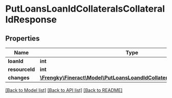 # PutLoansLoanIdCollateralsCollateralIdResponse

## Properties
Name | Type | Description | Notes
------------ | ------------- | ------------- | -------------
**loanId** | **int** |  | [optional] 
**resourceId** | **int** |  | [optional] 
**changes** | [**\Frengky\Fineract\Model\PutLoansLoandIdCollateralsCollateralIdRequest**](PutLoansLoandIdCollateralsCollateralIdRequest.md) |  | [optional] 

[[Back to Model list]](../../README.md#documentation-for-models) [[Back to API list]](../../README.md#documentation-for-api-endpoints) [[Back to README]](../../README.md)

